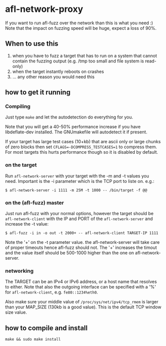 # afl-network-proxy

If you want to run afl-fuzz over the network than this is what you need :)
Note that the impact on fuzzing speed will be huge, expect a loss of 90%.

## When to use this

1. when you have to fuzz a target that has to run on a system that cannot
   contain the fuzzing output (e.g. /tmp too small and file system is read-only)
2. when the target instantly reboots on crashes
3. ... any other reason you would need this

## how to get it running

### Compiling

Just type `make` and let the autodetection do everything for you.

Note that you will get a 40-50% performance increase if you have libdeflate-dev
installed. The GNUmakefile will autodetect it if present.

If your target has large test cases (10+kb) that are ascii only or large chunks
of zero blocks then set `CFLAGS=-DCOMPRESS_TESTCASES=1` to compress them.
For most targets this hurts performance though so it is disabled by default.

### on the target

Run `afl-network-server` with your target with the -m and -t values you need.
Important is the -i parameter which is the TCP port to liste on.
e.g.:
```
$ afl-network-server -i 1111 -m 25M -t 1000 -- /bin/target -f @@
```

### on the (afl-fuzz) master

Just run afl-fuzz with your normal options, however the target should be
`afl-network-client` with the IP and PORT of the `afl-network-server` and
increase the -t value:
```
$ afl-fuzz -i in -o out -t 2000+ -- afl-network-client TARGET-IP 1111
```
Note the '+' on the -t parameter value. the afl-network-server will take
care of proper timeouts hence afl-fuzz should not. The '+' increases the timout
and the value itself should be 500-1000 higher than the one on 
afl-network-server.

### networking

The TARGET can be an IPv4 or IPv6 address, or a host name that resolves to
either. Note that also the outgoing interface can be specified with a '%' for
`afl-network-client`, e.g. `fe80::1234%eth0`.

Also make sure your middle value of `/proc/sys/net/ipv4/tcp_rmem` is larger
than your MAP_SIZE (130kb is a good value). This is the default TCP window
size value.

## how to compile and install

`make && sudo make install`

